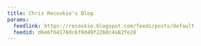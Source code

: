 ```yaml
---
title: Chris Recoskie's Blog
params:
  feedlink: https://recoskie.blogspot.com/feeds/posts/default
  feedid: d6e6f64178dc6f8d49f2260c4a82fe28
---
```

